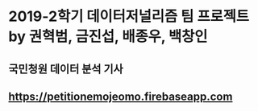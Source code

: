 # 2019-2학기 데이터저널리즘 팀 프로젝트 by 권혁범, 금진섭, 배종우, 백창인
## 국민청원 데이터 분석 기사
## https://petitionemojeomo.firebaseapp.com
